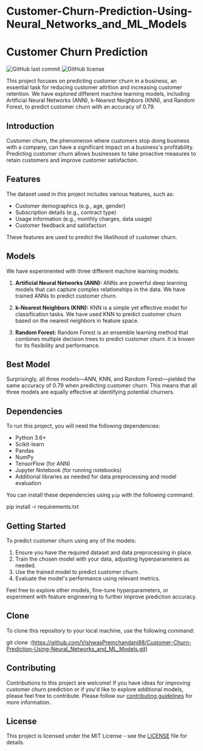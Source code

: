 # Customer-Churn-Prediction-Using-Neural_Networks_and_ML_Models

# Customer Churn Prediction

![GitHub last commit](https://img.shields.io/github/last-commit/VishwasPremchandani88/Customer-Churn-Prediction-Using-Neural_Networks_and_ML_Models)
![GitHub license](https://img.shields.io/github/license/VishwasPremchandani88/Customer-Churn-Prediction-Using-Neural_Networks_and_ML_Models)

This project focuses on predicting customer churn in a business, an essential task for reducing customer attrition and increasing customer retention. We have explored different machine learning models, including Artificial Neural Networks (ANN), k-Nearest Neighbors (KNN), and Random Forest, to predict customer churn with an accuracy of 0.79.

## Introduction

Customer churn, the phenomenon where customers stop doing business with a company, can have a significant impact on a business's profitability. Predicting customer churn allows businesses to take proactive measures to retain customers and improve customer satisfaction.

## Features

The dataset used in this project includes various features, such as:

- Customer demographics (e.g., age, gender)
- Subscription details (e.g., contract type)
- Usage information (e.g., monthly charges, data usage)
- Customer feedback and satisfaction

These features are used to predict the likelihood of customer churn.

## Models

We have experimented with three different machine learning models:

1. **Artificial Neural Networks (ANN):** ANNs are powerful deep learning models that can capture complex relationships in the data. We have trained ANNs to predict customer churn.

2. **k-Nearest Neighbors (KNN):** KNN is a simple yet effective model for classification tasks. We have used KNN to predict customer churn based on the nearest neighbors in feature space.

3. **Random Forest:** Random Forest is an ensemble learning method that combines multiple decision trees to predict customer churn. It is known for its flexibility and performance.

## Best Model

Surprisingly, all three models—ANN, KNN, and Random Forest—yielded the same accuracy of 0.79 when predicting customer churn. This means that all three models are equally effective at identifying potential churners.

## Dependencies

To run this project, you will need the following dependencies:

- Python 3.6+
- Scikit-learn
- Pandas
- NumPy
- TensorFlow (for ANN)
- Jupyter Notebook (for running notebooks)
- Additional libraries as needed for data preprocessing and model evaluation

You can install these dependencies using `pip` with the following command:

pip install -r requirements.txt

## Getting Started

To predict customer churn using any of the models:

1. Ensure you have the required dataset and data preprocessing in place.
2. Train the chosen model with your data, adjusting hyperparameters as needed.
3. Use the trained model to predict customer churn.
4. Evaluate the model's performance using relevant metrics.

Feel free to explore other models, fine-tune hyperparameters, or experiment with feature engineering to further improve prediction accuracy.

## Clone

To clone this repository to your local machine, use the following command:

git clone :(https://github.com/VishwasPremchandani88/Customer-Churn-Prediction-Using-Neural_Networks_and_ML_Models.git)


## Contributing

Contributions to this project are welcome! If you have ideas for improving customer churn prediction or if you'd like to explore additional models, please feel free to contribute. Please follow our [contributing guidelines](CONTRIBUTING.md) for more information.

## License

This project is licensed under the MIT License - see the [LICENSE](LICENSE) file for details.





